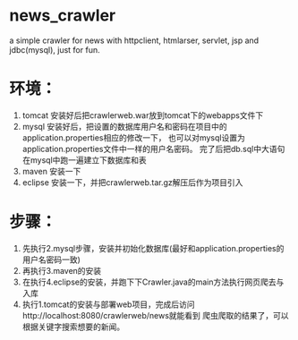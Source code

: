 # news_crawler
a simple crawler for news with httpclient, htmlarser, servlet, jsp and jdbc(mysql), just for fun.

# 环境：

1. tomcat 安装好后把crawlerweb.war放到tomcat下的webapps文件下
2. mysql 安装好后，把设置的数据库用户名和密码在项目中的application.properties相应的修改一下，
         也可以对mysql设置为application.properties文件中一样的用户名密码。
         完了后把db.sql中大语句在mysql中跑一遍建立下数据库和表
3. maven 安装一下
4. eclipse 安装一下，并把crawlerweb.tar.gz解压后作为项目引入

# 步骤：

1. 先执行2.mysql步骤，安装并初始化数据库(最好和application.properties的用户名密码一致)
2. 再执行3.maven的安装
3. 在执行4.eclipse的安装，并跑下下Crawler.java的main方法执行网页爬去与入库
4. 执行1.tomcat的安装与部署web项目，完成后访问http://localhost:8080/crawlerweb/news就能看到
  爬虫爬取的结果了，可以根据关键字搜索想要的新闻。
